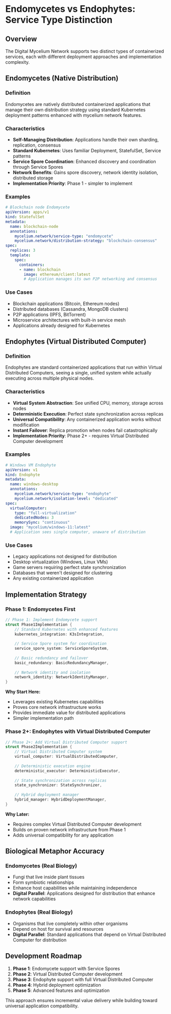 # Endomycetes vs Endophytes: Service Type Distinction

## Overview

The Digital Mycelium Network supports two distinct types of containerized services, each with different deployment approaches and implementation complexity.

## Endomycetes (Native Distribution)

### Definition
Endomycetes are natively distributed containerized applications that manage their own distribution strategy using standard Kubernetes deployment patterns enhanced with mycelium network features.

### Characteristics
- **Self-Managing Distribution**: Applications handle their own sharding, replication, consensus
- **Standard Kubernetes**: Uses familiar Deployment, StatefulSet, Service patterns
- **Service Spore Coordination**: Enhanced discovery and coordination through Service Spores
- **Network Benefits**: Gains spore discovery, network identity isolation, distributed storage
- **Implementation Priority**: Phase 1 - simpler to implement

### Examples
```yaml
# Blockchain node Endomycete
apiVersion: apps/v1
kind: StatefulSet
metadata:
  name: blockchain-node
  annotations:
    mycelium.network/service-type: "endomycete"
    mycelium.network/distribution-strategy: "blockchain-consensus"
spec:
  replicas: 3
  template:
    spec:
      containers:
      - name: blockchain
        image: ethereum/client:latest
        # Application manages its own P2P networking and consensus
```

### Use Cases
- Blockchain applications (Bitcoin, Ethereum nodes)
- Distributed databases (Cassandra, MongoDB clusters)
- P2P applications (IPFS, BitTorrent)
- Microservice architectures with built-in service mesh
- Applications already designed for Kubernetes

## Endophytes (Virtual Distributed Computer)

### Definition
Endophytes are standard containerized applications that run within Virtual Distributed Computers, seeing a single, unified system while actually executing across multiple physical nodes.

### Characteristics
- **Virtual System Abstraction**: See unified CPU, memory, storage across nodes
- **Deterministic Execution**: Perfect state synchronization across replicas
- **Universal Compatibility**: Any containerized application works without modification
- **Instant Failover**: Replica promotion when nodes fail catastrophically
- **Implementation Priority**: Phase 2+ - requires Virtual Distributed Computer development

### Examples
```yaml
# Windows VM Endophyte
apiVersion: v1
kind: Endophyte
metadata:
  name: windows-desktop
  annotations:
    mycelium.network/service-type: "endophyte"
    mycelium.network/isolation-level: "dedicated"
spec:
  virtualComputer:
    type: "full-virtualization"
    dedicatedNodes: 3
    memorySync: "continuous"
  image: "mycelium/windows-11:latest"
  # Application sees single computer, unaware of distribution
```

### Use Cases
- Legacy applications not designed for distribution
- Desktop virtualization (Windows, Linux VMs)
- Game servers requiring perfect state synchronization
- Databases that weren't designed for clustering
- Any existing containerized application

## Implementation Strategy

### Phase 1: Endomycetes First
```rust
// Phase 1: Implement Endomycete support
struct Phase1Implementation {
    // Standard Kubernetes with enhanced features
    kubernetes_integration: K3sIntegration,
    
    // Service Spore system for coordination
    service_spore_system: ServiceSporeSystem,
    
    // Basic redundancy and failover
    basic_redundancy: BasicRedundancyManager,
    
    // Network identity and isolation
    network_identity: NetworkIdentityManager,
}
```

**Why Start Here:**
- Leverages existing Kubernetes capabilities
- Proves core network infrastructure works
- Provides immediate value for distributed applications
- Simpler implementation path

### Phase 2+: Endophytes with Virtual Distributed Computer
```rust
// Phase 2+: Add Virtual Distributed Computer support
struct Phase2Implementation {
    // Virtual Distributed Computer system
    virtual_computer: VirtualDistributedComputer,
    
    // Deterministic execution engine
    deterministic_executor: DeterministicExecutor,
    
    // State synchronization across replicas
    state_synchronizer: StateSynchronizer,
    
    // Hybrid deployment manager
    hybrid_manager: HybridDeploymentManager,
}
```

**Why Later:**
- Requires complex Virtual Distributed Computer development
- Builds on proven network infrastructure from Phase 1
- Adds universal compatibility for any application

## Biological Metaphor Accuracy

### Endomycetes (Real Biology)
- Fungi that live inside plant tissues
- Form symbiotic relationships
- Enhance host capabilities while maintaining independence
- **Digital Parallel**: Applications designed for distribution that enhance network capabilities

### Endophytes (Real Biology)
- Organisms that live completely within other organisms
- Depend on host for survival and resources
- **Digital Parallel**: Standard applications that depend on Virtual Distributed Computer for distribution

## Development Roadmap

1. **Phase 1**: Endomycete support with Service Spores
2. **Phase 2**: Virtual Distributed Computer development
3. **Phase 3**: Endophyte support with full Virtual Distributed Computer
4. **Phase 4**: Hybrid deployment optimization
5. **Phase 5**: Advanced features and optimization

This approach ensures incremental value delivery while building toward universal application compatibility.